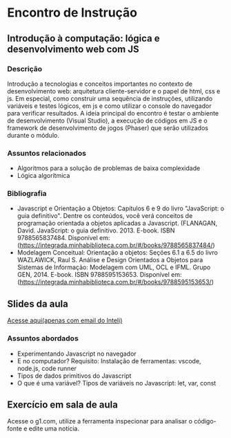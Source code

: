 # Encontro de Instrução

## Introdução à computação: lógica e desenvolvimento web com JS

### Descrição
Introdução a tecnologias e conceitos importantes no contexto de desenvolvimento web: arquitetura cliente-servidor e o papel de html, css e js. Em especial, como construir uma sequência de instruções, utilizando variáveis e testes lógicos, em js e como utilizar o console do navegador para verificar resultados. A ideia principal do encontro é testar o ambiente de desenvolvimento (Visual Studio), a execução de códigos em JS e o framework de desenvolvimento de jogos (Phaser) que serão utilizados durante o módulo.

### Assuntos relacionados
- Algoritmos para a solução de problemas de baixa complexidade
- Lógica algorítmica

### Bibliografia
- Javascript e Orientação a Objetos: Capítulos 6 e 9 do livro "JavaScript: o guia definitivo". Dentre os conteúdos, você verá conceitos de programação orientada a objetos aplicadas a Javascript. (FLANAGAN, David. JavaScript: o guia definitivo. 2013. E-book. ISBN 9788565837484. Disponível em: (https://integrada.minhabiblioteca.com.br/#/books/9788565837484/)
- Modelagem Conceitual: Orientação a objetos: Seções 6.1 a 6.5 do livro WAZLAWICK, Raul S. Análise e Design Orientados a Objetos para Sistemas de Informação: Modelagem com UML, OCL e IFML. Grupo GEN, 2014. E-book. ISBN 9788595153653. Disponível em: (https://integrada.minhabiblioteca.com.br/#/books/9788595153653/)

## Slides da aula
[Acesse aqui(apenas com email do Inteli)](https://drive.google.com/file/d/18_jEKqAMlxOXfKUtzDWb9USXUcx48lO5/view?usp=drive_link)

### Assuntos abordados
- Experimentando Javascript no navegador
- E no computador? Requisito: Instalação de ferramentas: vscode, node.js, code runner
- Tipos de dados primitivos do Javascript
- O que é uma variável? Tipos de variáveis no Javascript: let, var, const

## Exercício em sala de aula
Acesse o g1.com, utilize a ferramenta inspecionar para analisar o código-fonte e edite uma notícia.
